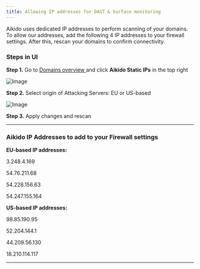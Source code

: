 ```yaml
---
title: Allowing IP addresses for DAST & Surface monitoring
---
```



Aikido uses dedicated IP addresses to perform scanning of your domains. To allow our addresses, add the following 4 IP addresses to your firewall settings. After this, rescan your domains to confirm connectivity.

### Steps in UI

**Step 1.** Go to [Domains overview ](https://app.aikido.dev/domains)and click **Aikido Static IPs** in the top right

![Image](https://ucarecdn.com/47741a5f-7416-44bf-93a9-8dca9e35e447/)

**Step 2.** Select origin of Attacking Servers: EU or US-based

![Image](https://ucarecdn.com/a2523e0c-6bca-463d-a9dc-a7d761631360/)

**Step 3.** Apply changes and rescan

---

### Aikido IP Addresses to add to your Firewall settings

**EU-based IP addresses:**

3.248.4.169

54.76.211.68

54.228.156.63

54.247.155.164

**US-based IP addresses:**

98.85.190.95

52.204.144.1

44.209.56.130

18.210.114.117

---